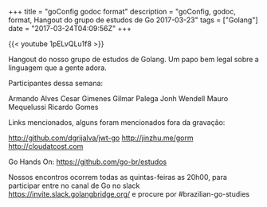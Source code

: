 +++
title = "goConfig godoc format"
description = "goConfig, godoc, format, Hangout do grupo de estudos de Go 2017-03-23"
tags = ["Golang"]
date = "2017-03-24T04:09:56Z"
+++

{{< youtube 1pELvQLu1f8 >}}

Hangout do nosso grupo de estudos de Golang.
Um papo bem legal sobre a linguagem que a gente adora.

Participantes dessa semana:

Armando Alves 
Cesar Gimenes
Gilmar Palega
Jonh Wendell
Mauro Mequelussi
Ricardo Gomes

Links mencionados, alguns foram mencionados fora da gravação:

http://github.com/dgrijalva/jwt-go
http://jinzhu.me/gorm
http://cloudatcost.com 

Go Hands On:
https://github.com/go-br/estudos

Nossos encontros ocorrem todas as quintas-feiras as 20h00, para participar entre no canal de Go no slack https://invite.slack.golangbridge.org/ e procure por #brazilian-go-studies